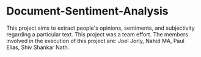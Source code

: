 # Document-Sentiment-Analysis
This project aims to extract people's opinions, sentiments, and subjectivity regarding a particular text.
This project was a team effort. The members involved in the execution of this project are:
Joel Jorly,
Nahid MA,
Paul Elias,
Shiv Shankar Nath.
